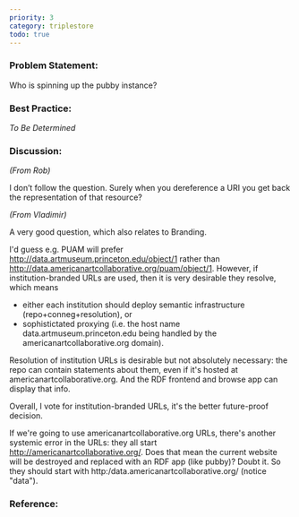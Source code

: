```yaml
---
priority: 3
category: triplestore
todo: true
---
```

### Problem Statement:

Who is spinning up the pubby instance?

### Best Practice:

*To Be Determined*

### Discussion:


*(From Rob)*

I don’t follow the question.  Surely when you dereference a URI you get back the representation of that resource?


*(From Vladimir)*

A very good question, which also relates to Branding.

I'd guess e.g. PUAM will prefer <http://data.artmuseum.princeton.edu/object/1> rather than <http://data.americanartcollaborative.org/puam/object/1>. However, if institution-branded URLs are used, then it is very desirable they resolve, which means

- either each institution should deploy semantic infrastructure
(repo+conneg+resolution), or
- sophistictated proxying (i.e. the host name data.artmuseum.princeton.edu
being handled by the americanartcollaborative.org domain).

Resolution of institution URLs is desirable but not absolutely necessary: the repo can contain statements about them, even if it's hosted at americanartcollaborative.org. And the RDF frontend and browse app can display that info.

Overall, I vote for institution-branded URLs, it's the better future-proof decision.

If we're going to use americanartcollaborative.org URLs, there's another systemic error in the URLs: they all start http://americanartcollaborative.org/.  Does that mean the current website will be destroyed and replaced with an RDF app (like pubby)? Doubt it.  So they should start with http:/data.americanartcollaborative.org/ (notice "data").

### Reference:


